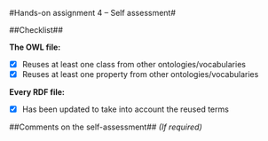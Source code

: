 #Hands-on assignment 4 – Self assessment#

##Checklist##

**The OWL file:**

- [X] Reuses at least one class from other ontologies/vocabularies
- [X] Reuses at least one property from other ontologies/vocabularies

**Every RDF file:**

- [X] Has been updated to take into account the reused terms

##Comments on the self-assessment##
_(If required)_

